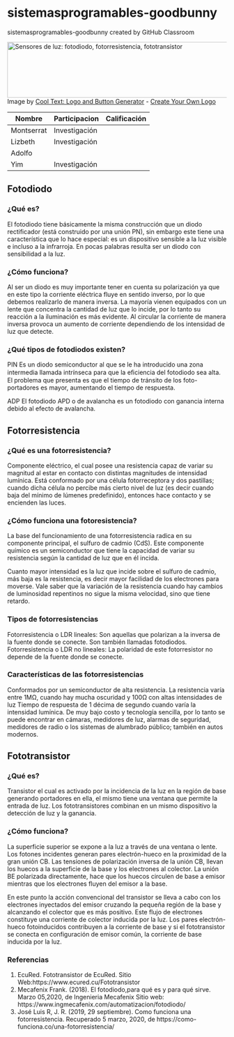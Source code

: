 # sistemasprogramables-goodbunny
sistemasprogramables-goodbunny created by GitHub Classroom


<a href="https://cooltext.com"><img src="https://images.cooltext.com/5387874.png" width="1219" height="128" alt=" Sensores de luz: fotodiodo,
 fotorresistencia, fototransistor" /></a>
<br />Image by <a href="https://cooltext.com">Cool Text: Logo and Button Generator</a> - <a href="https://cooltext.com/Edit-Logo?LogoID=3509958363">Create Your Own Logo</a>

| Nombre | Participacion | Calificación |
|-------------|----------------|--------------|
| Montserrat |Investigación |              | 
| Lizbeth | Investigación  |              | 
|Adolfo  | | | 
| Yim |Investigación |              | 

<p align="justify">
<h2>Fotodiodo</h2>

<h3>¿Qué es?</h3>

El fotodiodo tiene básicamente la misma construcción que un diodo rectificador (está construido por una unión PN), sin embargo este tiene una característica que lo hace especial: es un dispositivo  sensible a la luz visible e incluso a la infrarroja. En pocas palabras resulta ser un diodo con sensibilidad a la luz.

<h3>¿Cómo funciona?</h3>

Al ser un diodo es muy importante tener en cuenta su polarización ya que en este tipo la corriente eléctrica fluye en sentido inverso, por lo que debemos realizarlo de manera inversa. La mayoría vienen equipados con un lente que concentra la cantidad de luz que lo incide, por lo tanto su reacción a la iluminación es más evidente. Al circular la corriente de manera inversa provoca un aumento de corriente dependiendo de los intensidad de luz que detecte.

<h3>¿Qué tipos  de fotodiodos existen?</h3>

PIN
Es un diodo semiconductor al que se le ha introducido una zona intermedia llamada intrínseca para que la eﬁciencia del fotodiodo sea alta. El problema que presenta es que el tiempo de tránsito de los foto-portadores es mayor, aumentando el tiempo de respuesta. 

ADP 
El fotodiodo APD o de avalancha es un fotodiodo con ganancia interna debido al efecto de avalancha.

<h2>Fotorresistencia</h2>

<h3>¿Qué es una fotorresistencia?</h3>

Componente eléctrico, el cual posee una resistencia capaz de variar su magnitud al estar en contacto con distintas magnitudes de intensidad lumínica.
Está conformado por una célula fotorreceptora y dos pastillas; cuando dicha célula no percibe más cierto nivel de luz (es decir cuando baja del mínimo de lúmenes predefinido), entonces hace contacto y se encienden las luces.

<h3>¿Cómo funciona una fotoresistencia?</h3>

La base del funcionamiento de una fotorresistencia radica en su componente principal, el sulfuro de cadmio (CdS). Este componente químico es un semiconductor que tiene la capacidad de variar su resistencia según la cantidad de luz que en él incida.

Cuanto mayor intensidad es la luz que incide sobre el sulfuro de cadmio, más baja es la resistencia, es decir mayor facilidad de los electrones para moverse. Vale saber que la variación de la resistencia cuando hay cambios de luminosidad repentinos no sigue la misma velocidad, sino que tiene retardo.

<h3>Tipos de fotorresistencias</h3>

Fotorresistencia o LDR lineales: Son aquellas que polarizan a la inversa de la fuente donde se conecte. Son también llamadas fotodiodos.
Fotorresistencia o LDR no lineales:  La polaridad de este fotorresistor no depende de la fuente donde se conecte.

<h3>Características de las fotorresistencias</h3>

Conformados por un semiconductor de alta resistencia.
La resistencia varía entre 1MΩ, cuando hay mucha oscuridad y 100Ω con altas intensidades de luz
Tiempo de respuesta de 1 décima de segundo cuando varía la intensidad lumínica.
De muy bajo costo y tecnología sencilla, por lo tanto se puede encontrar en cámaras, medidores de luz, alarmas de seguridad, medidores de radio o los sistemas de alumbrado público; también en autos modernos.

<h2>Fototransistor</h2>

<h3>¿Qué es?</h3>

Transistor el cual es activado por la incidencia de la luz en la región de base generando portadores en ella, el mismo tiene una ventana que permite la entrada de luz. Los fototransistores combinan en un mismo dispositivo la detección de luz y la ganancia.

<h3>¿Cómo funciona?</h3>

La superficie superior se expone a la luz a través de una ventana o lente. Los fotones incidentes generan pares electrón-hueco en la proximidad de la gran unión CB. Las tensiones de polarización inversa de la unión CB, llevan los huecos a la superficie de la base y los electrones al colector. La unión BE polarizada directamente, hace que los huecos circulen de base a emisor mientras que los electrones fluyen del emisor a la base.

En este punto la acción convencional del transistor se lleva a cabo con los electrones inyectados del emisor cruzando la pequeña región de la base y alcanzando el colector que es más positivo. Este flujo de electrones constituye una corriente de colector inducida por la luz. Los pares electrón-hueco fotoinducidos contribuyen a la corriente de base y si el fototransistor se conecta en configuración de emisor común, la corriente de base inducida por la luz.

</p>

<h3>Referencias</h3>
<ol>
<li>EcuRed. Fototransistor de EcuRed. Sitio Web:https://www.ecured.cu/Fototransistor</li>


<li>Mecafenix Frank. (2018). El fotodiodo,para qué es y para qué sirve. Marzo 05,2020, de Ingenieria Mecafenix Sitio web: https://www.ingmecafenix.com/automatizacion/fotodiodo/</li>

<li>José Luis R, J. R. (2019, 29 septiembre). Como funciona una fotorresistencia. Recuperado 5 marzo, 2020, de https://como-funciona.co/una-fotorresistencia/
</li>
</ol>

